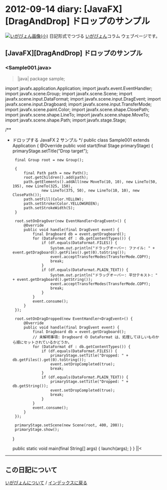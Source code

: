 2012-09-14 diary: [JavaFX][DragAndDrop] ドロップのサンプル
=====================================================================================================
[![いがぴょん画像(小)](https://igapyon.github.io/diary/images/iga200306s.jpg "いがぴょん")](https://igapyon.github.io/diary/memo/memoigapyon.html) 日記形式でつづる [いがぴょん](https://igapyon.github.io/diary/memo/memoigapyon.html)コラム ウェブページです。

## [JavaFX][DragAndDrop] ドロップのサンプル


### <Sample001.java>

>|java|
package sample;

import javafx.application.Application;
import javafx.event.EventHandler;
import javafx.scene.Group;
import javafx.scene.Scene;
import javafx.scene.input.DataFormat;
import javafx.scene.input.DragEvent;
import javafx.scene.input.Dragboard;
import javafx.scene.input.TransferMode;
import javafx.scene.paint.Color;
import javafx.scene.shape.ClosePath;
import javafx.scene.shape.LineTo;
import javafx.scene.shape.MoveTo;
import javafx.scene.shape.Path;
import javafx.stage.Stage;

/**
 * ドロップする JavaFX 2 サンプル
 */
public class Sample001 extends Application {
    @Override
    public void start(final Stage primaryStage) {
        primaryStage.setTitle("Drop target");

        final Group root = new Group();

        {
            final Path path = new Path();
            root.getChildren().add(path);
            path.getElements().addAll(new MoveTo(10, 10), new LineTo(50, 195), new LineTo(325, 150),
                    new LineTo(375, 50), new LineTo(10, 10), new ClosePath());
            path.setFill(Color.YELLOW);
            path.setStroke(Color.YELLOWGREEN);
            path.setStrokeWidth(5);
        }

        root.setOnDragOver(new EventHandler<DragEvent>() {
            @Override
            public void handle(final DragEvent event) {
                final Dragboard db = event.getDragboard();
                for (DataFormat df : db.getContentTypes()) {
                    if (df.equals(DataFormat.FILES)) {
                        System.out.println("ドラッグオーバー: ファイル: " + event.getDragboard().getFiles().get(0).toString());
                        event.acceptTransferModes(TransferMode.COPY);
                        break;
                    }
                    if (df.equals(DataFormat.PLAIN_TEXT)) {
                        System.out.println("ドラッグオーバー: 平分テキスト: " + event.getDragboard().getString());
                        event.acceptTransferModes(TransferMode.COPY);
                        break;
                    }
                }
                event.consume();
            }
        });

        root.setOnDragDropped(new EventHandler<DragEvent>() {
            @Override
            public void handle(final DragEvent event) {
                final Dragboard db = event.getDragboard();
                // 未解明事項: Dragboard の DataFormat は、処理してほしいものから順にセットされているかどうか。
                for (DataFormat df : db.getContentTypes()) {
                    if (df.equals(DataFormat.FILES)) {
                        primaryStage.setTitle("Dropped: " + db.getFiles().get(0).toString());
                        event.setDropCompleted(true);
                        break;
                    }
                    if (df.equals(DataFormat.PLAIN_TEXT)) {
                        primaryStage.setTitle("Dropped: " + db.getString());
                        event.setDropCompleted(true);
                        break;
                    }
                }
                event.consume();
            }
        });

        primaryStage.setScene(new Scene(root, 400, 200));
        primaryStage.show();
    }

    public static void main(final String[] args) {
        launch(args);
    }
}
||<


----------------------------------------------------------------------------------------------------

## この日記について
[いがぴょんについて](http://www.igapyon.jp/igapyon/diary/memo/memoigapyon.html) / [インデックスに戻る](https://igapyon.github.io/diary/idxall.html)
